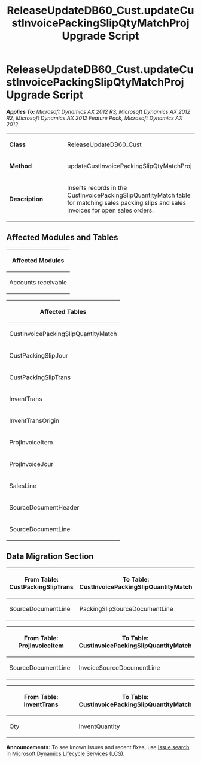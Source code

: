 ﻿---
title: ReleaseUpdateDB60_Cust.updateCustInvoicePackingSlipQtyMatchProj Upgrade Script
TOCTitle: ReleaseUpdateDB60_Cust.updateCustInvoicePackingSlipQtyMatchProj Upgrade Script
ms:assetid: 64e4c5fe-9bad-a220-86e6-c22909524760
ms:mtpsurl: https://msdn.microsoft.com/en-us/library/JJ719177(v=AX.60)
ms:contentKeyID: 49708715
ms.date: 05/18/2015
mtps_version: v=AX.60
---

# ReleaseUpdateDB60\_Cust.updateCustInvoicePackingSlipQtyMatchProj Upgrade Script 


_**Applies To:** Microsoft Dynamics AX 2012 R3, Microsoft Dynamics AX 2012 R2, Microsoft Dynamics AX 2012 Feature Pack, Microsoft Dynamics AX 2012_

<table>
<colgroup>
<col style="width: 50%" />
<col style="width: 50%" />
</colgroup>
<tbody>
<tr class="odd">
<td><p><strong>Class</strong></p></td>
<td><p>ReleaseUpdateDB60_Cust</p></td>
</tr>
<tr class="even">
<td><p><strong>Method</strong></p></td>
<td><p>updateCustInvoicePackingSlipQtyMatchProj</p></td>
</tr>
<tr class="odd">
<td><p><strong>Description</strong></p></td>
<td><p>Inserts records in the CustInvoicePackingSlipQuantityMatch table for matching sales packing slips and sales invoices for open sales orders.</p></td>
</tr>
</tbody>
</table>


## Affected Modules and Tables

<table>
<colgroup>
<col style="width: 100%" />
</colgroup>
<thead>
<tr class="header">
<th><p>Affected Modules</p></th>
</tr>
</thead>
<tbody>
<tr class="odd">
<td><p>Accounts receivable</p></td>
</tr>
</tbody>
</table>


<table>
<colgroup>
<col style="width: 100%" />
</colgroup>
<thead>
<tr class="header">
<th><p>Affected Tables</p></th>
</tr>
</thead>
<tbody>
<tr class="odd">
<td><p>CustInvoicePackingSlipQuantityMatch</p></td>
</tr>
<tr class="even">
<td><p>CustPackingSlipJour</p></td>
</tr>
<tr class="odd">
<td><p>CustPackingSlipTrans</p></td>
</tr>
<tr class="even">
<td><p>InventTrans</p></td>
</tr>
<tr class="odd">
<td><p>InventTransOrigin</p></td>
</tr>
<tr class="even">
<td><p>ProjInvoiceItem</p></td>
</tr>
<tr class="odd">
<td><p>ProjInvoiceJour</p></td>
</tr>
<tr class="even">
<td><p>SalesLine</p></td>
</tr>
<tr class="odd">
<td><p>SourceDocumentHeader</p></td>
</tr>
<tr class="even">
<td><p>SourceDocumentLine</p></td>
</tr>
</tbody>
</table>


## Data Migration Section

<table>
<colgroup>
<col style="width: 50%" />
<col style="width: 50%" />
</colgroup>
<thead>
<tr class="header">
<th><p>From Table: CustPackingSlipTrans</p></th>
<th><p>To Table: CustInvoicePackingSlipQuantityMatch</p></th>
</tr>
</thead>
<tbody>
<tr class="odd">
<td><p>SourceDocumentLine</p></td>
<td><p>PackingSlipSourceDocumentLine</p></td>
</tr>
</tbody>
</table>


<table>
<colgroup>
<col style="width: 50%" />
<col style="width: 50%" />
</colgroup>
<thead>
<tr class="header">
<th><p>From Table: ProjInvoiceItem</p></th>
<th><p>To Table: CustInvoicePackingSlipQuantityMatch</p></th>
</tr>
</thead>
<tbody>
<tr class="odd">
<td><p>SourceDocumentLine</p></td>
<td><p>InvoiceSourceDocumentLine</p></td>
</tr>
</tbody>
</table>


<table>
<colgroup>
<col style="width: 50%" />
<col style="width: 50%" />
</colgroup>
<thead>
<tr class="header">
<th><p>From Table: InventTrans</p></th>
<th><p>To Table: CustInvoicePackingSlipQuantityMatch</p></th>
</tr>
</thead>
<tbody>
<tr class="odd">
<td><p>Qty</p></td>
<td><p>InventQuantity</p></td>
</tr>
</tbody>
</table>

  
**Announcements:** To see known issues and recent fixes, use [Issue search](http://go.microsoft.com/fwlink/?linkid=389258) in [Microsoft Dynamics Lifecycle Services](http://go.microsoft.com/fwlink/?linkid=306505) (LCS).

